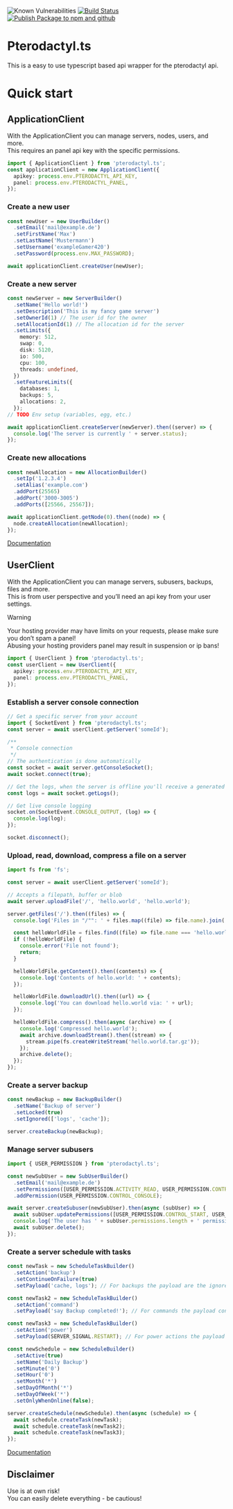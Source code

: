 ![Known Vulnerabilities](https://snyk.io/test/github/BothimTV/PterodactykAPI/badge.svg)
[![Build Status](https://github.com/BothimTV/PterodactylAPI/actions/workflows/build.yml/badge.svg)](https://github.com/BothimTV/PterodactylAPI/actions/workflows/build.yml)
[![Publish Package to npm and github](https://github.com/BothimTV/PterodactylAPI/actions/workflows/publish.yml/badge.svg)](https://github.com/BothimTV/PterodactylAPI/actions/workflows/publish.yml)

# Pterodactyl.ts

This is a easy to use typescript based api wrapper for the pterodactyl api.

# Quick start

## ApplicationClient

With the ApplicationClient you can manage servers, nodes, users, and more.  
This requires an panel api key with the specific permissions.

```ts
import { ApplicationClient } from 'pterodactyl.ts';
const applicationClient = new ApplicationClient({
  apikey: process.env.PTERODACTYL_API_KEY,
  panel: process.env.PTERODACTYL_PANEL,
});
```

### Create a new user

```ts
const newUser = new UserBuilder()
  .setEmail('mail@example.de')
  .setFirstName('Max')
  .setLastName('Mustermann')
  .setUsername('exampleGamer420')
  .setPassword(process.env.MAX_PASSWORD);

await applicationClient.createUser(newUser);
```

### Create a new server

```ts
const newServer = new ServerBuilder()
  .setName('Hello world!')
  .setDescription('This is my fancy game server')
  .setOwnerId(1) // The user id for the owner
  .setAllocationId(1) // The allocation id for the server
  .setLimits({
    memory: 512,
    swap: 0,
    disk: 5120,
    io: 500,
    cpu: 100,
    threads: undefined,
  })
  .setFeatureLimits({
    databases: 1,
    backups: 5,
    allocations: 2,
  });
// TODO Env setup (variables, egg, etc.)

await applicationClient.createServer(newServer).then((server) => {
  console.log('The server is currently ' + server.status);
});
```

### Create new allocations

```ts
const newAllocation = new AllocationBuilder()
  .setIp('1.2.3.4')
  .setAlias('example.com')
  .addPort(25565)
  .addPort('3000-3005')
  .addPorts([25566, 25567]);

await applicationClient.getNode(0).then((node) => {
  node.createAllocation(newAllocation);
});
```

[Documentation](https://pterots.bothimtv.com/classes/ApplicationClient.html)

## UserClient

With the ApplicationClient you can manage servers, subusers, backups, files and more.  
This is from user perspective and you’ll need an api key from your user settings.

> [!WARNING]  
> Your hosting provider may have limits on your requests, please make sure you don’t spam a panel!  
> Abusing your hosting providers panel may result in suspension or ip bans!

```ts
import { UserClient } from 'pterodactyl.ts';
const userClient = new UserClient({
  apikey: process.env.PTERODACTYL_API_KEY,
  panel: process.env.PTERODACTYL_PANEL,
});
```

### Establish a server console connection

```ts
// Get a specific server from your account
import { SocketEvent } from 'pterodactyl.ts';
const server = await userClient.getServer('someId');

/**
 * Console connection
 */
// The authentication is done automatically
const socket = await server.getConsoleSocket();
await socket.connect(true);

// Get the logs, when the server is offline you'll receive a generated log message
const logs = await socket.getLogs();

// Get live console logging
socket.on(SocketEvent.CONSOLE_OUTPUT, (log) => {
  console.log(log);
});

socket.disconnect();
```

### Upload, read, download, compress a file on a server

```ts
import fs from 'fs';

const server = await userClient.getServer('someId');

// Accepts a filepath, buffer or blob
await server.uploadFile('/', 'hello.world', 'hello.world');

server.getFiles('/').then((files) => {
  console.log('Files in "/"": ' + files.map((file) => file.name).join(', '));

  const helloWorldFile = files.find((file) => file.name === 'hello.world');
  if (!helloWorldFile) {
    console.error('File not found');
    return;
  }

  helloWorldFile.getContent().then((contents) => {
    console.log('Contents of hello.world: ' + contents);
  });

  helloWorldFile.downloadUrl().then((url) => {
    console.log('You can download hello.world via: ' + url);
  });

  helloWorldFile.compress().then(async (archive) => {
    console.log('Compressed hello.world');
    await archive.downloadStream().then((stream) => {
      stream.pipe(fs.createWriteStream('hello.world.tar.gz'));
    });
    archive.delete();
  });
});
```

### Create a server backup

```ts
const newBackup = new BackupBuilder()
  .setName('Backup of server')
  .setLocked(true)
  .setIgnored(['logs', 'cache']);

server.createBackup(newBackup);
```

### Manage server subusers

```ts
import { USER_PERMISSION } from 'pterodactyl.ts';

const newSubUser = new SubUserBuilder()
  .setEmail('mail@example.de')
  .setPermissions([USER_PERMISSION.ACTIVITY_READ, USER_PERMISSION.CONTROL_RESTART])
  .addPermission(USER_PERMISSION.CONTROL_CONSOLE);

await server.createSubuser(newSubUser).then(async (subUser) => {
  await subUser.updatePermissions([USER_PERMISSION.CONTROL_START, USER_PERMISSION.CONTROL_STOP]);
  console.log('The user has ' + subUser.permissions.length + ' permissions');
  await subUser.delete();
});
```

### Create a server schedule with tasks

```ts
const newTask = new ScheduleTaskBuilder()
  .setAction('backup')
  .setContinueOnFailure(true)
  .setPayload('cache, logs'); // For backups the payload are the ignored files

const newTask2 = new ScheduleTaskBuilder()
  .setAction('command')
  .setPayload('say Backup completed!'); // For commands the payload contains the command

const newTask3 = new ScheduleTaskBuilder()
  .setAction('power')
  .setPayload(SERVER_SIGNAL.RESTART); // For power actions the payload contains the server signal

const newSchedule = new ScheduleBuilder()
  .setActive(true)
  .setName('Daily Backup')
  .setMinute('0')
  .setHour('0')
  .setMonth('*')
  .setDayOfMonth('*')
  .setDayOfWeek('*')
  .setOnlyWhenOnline(false);

server.createSchedule(newSchedule).then(async (schedule) => {
  await schedule.createTask(newTask);
  await schedule.createTask(newTask2);
  await schedule.createTask(newTask3);
});
```

[Documentation](https://pterots.bothimtv.com/classes/UserClient.html)

## Disclaimer

Use is at own risk!  
You can easily delete everything - be cautious!
